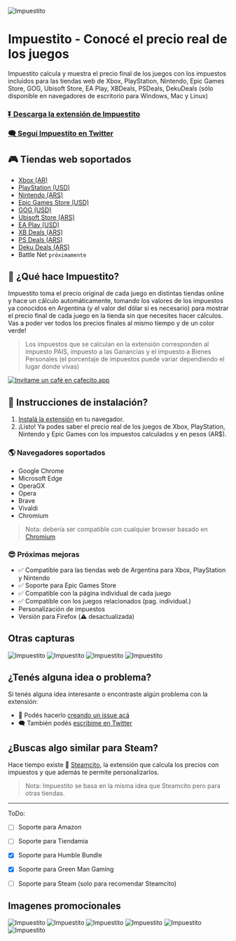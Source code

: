 ![Impuestito](/assets/chrome-store-2.jpg "Impuestito Cover")

# Impuestito - Conocé el precio real de los juegos

Impuestito calcula y muestra el precio final de los juegos con los impuestos incluidos para las tiendas web de Xbox, PlayStation, Nintendo, Epic Games Store, GOG, Ubisoft Store, EA Play, XBDeals, PSDeals, DekuDeals (sólo disponible en navegadores de escritorio para Windows, Mac y Linux)

### [⏬ Descarga la extensión de Impuestito](https://chrome.google.com/webstore/detail/impuestito/kodbfkngjgckpmipedoomkdhhihioaio/related?hl=es)

### [🗨️ Seguí Impuestito en Twitter](https://twitter.com/impuestito_org)

## 🎮 Tiendas web soportados

- [Xbox (AR)](https://www.xbox.com/es-ar/games/all-games)
- [PlayStation (USD)](https://store.playstation.com/es-ar/category/35027334-375e-423b-b500-0d4d85eff784)
- [Nintendo (ARS)](https://store.nintendo.com.ar/)
- [Epic Games Store (USD)](https://www.epicgames.com/store/en-US/)
- [GOG (USD)](https://gog.com/)
- [Ubisoft Store (ARS)](https://store.ubisoft.com/ofertas/home?lang=es_AR)
- [EA Play (USD)](https://www.ea.com/es-es/ea-play)
- [XB Deals (ARS)](https://xbdeals.net/ar-store)
- [PS Deals (ARS)](https://psdeals.net/ar-store)
- [Deku Deals (ARS)](https://dekudeals.com/)
- Battle Net `próximamente`

## 🙋 ¿Qué hace Impuestito?

Impuestito toma el precio original de cada juego en distintas tiendas online y hace un cálculo automáticamente, tomando los valores de los impuestos ya conocidos en Argentina (y el valor del dólar si es necesario) para mostrar el precio final de cada juego en la tienda sin que necesites hacer cálculos. Vas a poder ver todos los precios finales al mismo tiempo y de un color verde!

> Los impuestos que se calculan en la extensión corresponden al impuesto PAIS, impuesto a las Ganancias y el impuesto a Bienes Personales (el porcentaje de impuestos puede variar dependiendo el lugar donde vivas)

[![Invitame un café en cafecito.app](https://cdn.cafecito.app/imgs/buttons/button_2.svg)](https://cafecito.app/impuestito)

## 📖 Instrucciones de instalación?

1. [Instalá la extensión](https://chrome.google.com/webstore/detail/impuestito/kodbfkngjgckpmipedoomkdhhihioaio/related?hl=es) en tu navegador.
2. ¡Listo! Ya podes saber el precio real de los juegos de Xbox, PlayStation, Nintendo y Epic Games con los impuestos calculados y en pesos (AR$).

### 🌎 Navegadores soportados

- Google Chrome
- Microsoft Edge
- OperaGX
- Opera
- Brave
- Vivaldi
- Chromium

> Nota: debería ser compatible con cualquier browser basado en [Chromium](<https://es.wikipedia.org/wiki/Chromium_(navegador)>)

### 😎 Próximas mejoras

- ✅ Compatible para las tiendas web de Argentina para Xbox, PlayStation y Nintendo
- ✅ Soporte para Epic Games Store
- ✅ Compatible con la página individual de cada juego
- ✅ Compatible con los juegos relacionados (pag. individual.)
- Personalización de impuestos
- Versión para Firefox (⚠️ desactualizada)

## Otras capturas

![Impuestito](/assets/chrome-store-epic.jpg "Impuestito Cover")
![Impuestito](/assets/chrome-store-ea.jpg "Impuestito Cover")
![Impuestito](/assets/chrome-store-stores.jpg "Impuestito Cover")
![Impuestito](/assets/chrome-store-stores-icons.jpg "Impuestito Cover")

## ¿Tenés alguna idea o problema?

Si tenés alguna idea interesante o encontraste algún problema con la extensión:

- 🐞 Podés hacerlo [creando un issue acá](https://github.com/lucasromerodb/impuestito/issues/new/choose)
- 🗨️ También podés [escribime en Twitter](https://twitter.com/impuestito_org)

## ¿Buscas algo similar para Steam?

Hace tiempo existe 👑 [Steamcito](https://github.com/emilianog94/Steamcito-Precios-Steam-Argentina-Impuestos-Incluidos), la extensión que calcula los precios con impuestos y que además te permite personalizarlos.

> Nota: Impuestito se basa en la misma idea que Steamcito pero para otras tiendas.

---

ToDo:
- [ ] Soporte para Amazon
- [ ] Soporte para Tiendamia
- [x] Soporte para Humble Bundle
- [x] Soporte para Green Man Gaming
- [ ] Soporte para Steam (solo para recomendar Steamcito)


## Imagenes promocionales

![Impuestito](/assets/chrome-store-3.jpg "Impuestito Cover")
![Impuestito](/assets/chrome-store-4.jpg "Impuestito Cover")
![Impuestito](/assets/chrome-store-5.jpg "Impuestito Cover")
![Impuestito](/assets/chrome-store-6.jpg "Impuestito Cover")
![Impuestito](/assets/chrome-store-7.jpg "Impuestito Cover")
![Impuestito](/assets/chrome-store-8.jpg "Impuestito Cover")

